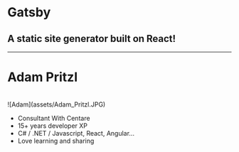 # Gatsby

## A static site generator built on React!

---

# Adam Pritzl
 <br/>

 <div class="left">
    ![Adam](assets/Adam_Pritzl.JPG)
 </div>
 <div class="right">
    <ul>
        <li>Consultant With Centare</li>
        <li>15+ years developer XP</li>
        <li>C# / .NET / Javascript, React, Angular...</li>
        <li>Love learning and sharing</li>
    </ul>
 </div>
